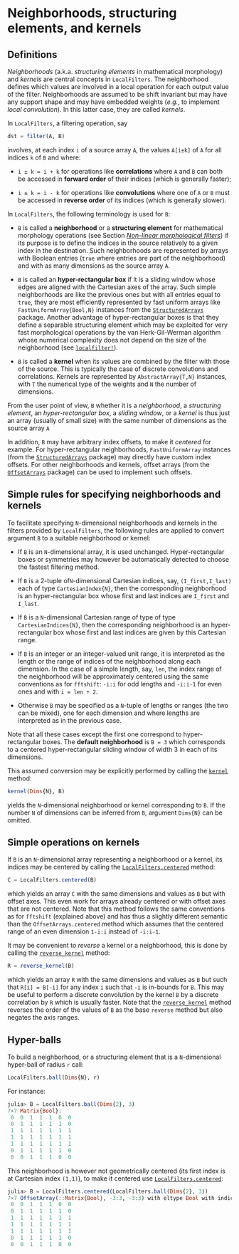 # Neighborhoods, structuring elements, and kernels

## Definitions

*Neighborhoods* (a.k.a. *structuring elements* in mathematical morphology) and *kernels*
are central concepts in `LocalFilters`. The neighborhood defines which values are involved
in a local operation for each output value of the filter. Neighborhoods are assumed to be
shift invariant but may have any support shape and may have embedded weights (*e.g.*, to
implement *local convolution*). In this latter case, they are called *kernels*.

In `LocalFilters`, a filtering operation, say

```julia
dst = filter(A, B)
```

involves, at each index `i` of a source array `A`, the values `A[i±k]` of `A` for all
indices `k` of `B` and where:

* `i ± k = i + k` for operations like **correlations** where `A` and `B` can both be
  accessed in **forward order** of their indices (which is generally faster);

* `i ± k = i - k` for operations like **convolutions** where one of `A` or `B` must be
  accessed in **reverse order** of its indices (which is generally slower).

In `LocalFilters`, the following terminology is used for `B`:

* `B` is called a **neighborhood** or a **structuring element** for mathematical
  morphology operations (see Section *[Non-linear morphological filters](@ref)*) if its
  purpose is to define the indices in the source relatively to a given index in the
  destination. Such neighborhoods are represented by arrays with Boolean entries (`true`
  where entries are part of the neighborhood) and with as many dimensions as the source
  array `A`.

* `B` is called an **hyper-rectangular box** if it is a sliding window whose edges are
  aligned with the Cartesian axes of the array. Such simple neighborhoods are like the
  previous ones but with all entries equal to `true`, they are most efficiently
  represented by fast uniform arrays like `FastUniformArray{Bool,N}` instances from the
  [`StructuredArrays`](https://github.com/emmt/StructuredArrays.jl) package. Another
  advantage of hyper-rectangular boxes is that they define a separable structuring element
  which may be exploited for very fast morphological operations by the van Herk-Gil-Werman
  algorithm whose numerical complexity does not depend on the size of the neighborhood
  (see [`localfilter!`](@ref)).

* `B` is called a **kernel** when its values are combined by the filter with those of the
  source. This is typically the case of discrete convolutions and correlations. Kernels
  are represented by `AbstractArray{T,N}` instances, with `T` the numerical type of the
  weights and `N` the number of dimensions.

From the user point of view, `B` whether it is a *neighborhood*, a *structuring element*,
an *hyper-rectangular box*, a *sliding window*, or a *kernel* is thus just an array
(usually of small size) with the same number of dimensions as the source array `A`

In addition, `B` may have arbitrary index offsets, to make it *centered* for example. For
hyper-rectangular neighborhoods, `FastUniformArray` instances (from the
[`StructuredArrays`](https://github.com/emmt/StructuredArrays.jl) package) may directly
have custom index offsets. For other neighborhoods and kernels, offset arrays (from the
[`OffsetArrays`](https://github.com/JuliaArrays/OffsetArrays.jl) package) can be used to
implement such offsets.


## Simple rules for specifying neighborhoods and kernels

To facilitate specifying `N`-dimensional neighborhoods and kernels in the filters provided
by `LocalFilters`, the following rules are applied to convert argument `B` to a suitable
neighborhood or kernel:

* If `B` is an `N`-dimensional array, it is used unchanged. Hyper-rectangular boxes or
  symmetries may however be automatically detected to choose the fastest filtering method.

* If `B` is a 2-tuple of`N`-dimensional Cartesian indices, say, `(I_first,I_last)` each of
  type `CartesianIndex{N}`, then the corresponding neighborhood is an hyper-rectangular
  box whose first and last indices are `I_first` and `I_last`.

* If `B` is a `N`-dimensional Cartesian range of type of type `CartesianIndices{N}`, then
  the corresponding neighborhood is an hyper-rectangular box whose first and last indices
  are given by this Cartesian range.

* If `B` is an integer or an integer-valued unit range, it is interpreted as the length or
  the range of indices of the neighborhood along each dimension. In the case of a simple
  length, say, `len`, the index range of the neighborhood will be approximately centered
  using the same conventions as for `fftshift`: `-i:i` for odd lengths and `-i:i-1` for
  even ones and with `i = len ÷ 2`.

* Otherwise `B` may be specified as a `N`-tuple of lengths or ranges (the two can be
  mixed), one for each dimension and where lengths are interpreted as in the previous
  case.

Note that all these cases except the first one correspond to hyper-rectangular boxes. The
**default neighborhood** is `B = 3` which corresponds to a centered hyper-rectangular
sliding window of width 3 in each of its dimensions.

This assumed conversion may be explicitly performed by calling the [`kernel`](@ref)
method:

```julia
kernel(Dims{N}, B)
```

yields the `N`-dimensional neighborhood or kernel corresponding to `B`. If the number `N`
of dimensions can be inferred from `B`, argument `Dims{N}` can be omitted.


## Simple operations on kernels

If `B` is an `N`-dimensional array representing a neighborhood or a kernel, its indices
may be centered by calling the [`LocalFilters.centered`](@ref) method:

```julia
C = LocalFilters.centered(B)
```

which yields an array `C` with the same dimensions and values as `B` but with offset axes.
This even work for arrays already centered or with offset axes that are not centered. Note
that this method follows the same conventions as for `fftshift` (explained above) and has
thus a slightly different semantic than the `OffsetArrays.centered` method which assumes
that the centered range of an even dimension `1-i:i` instead of `-i:i-1`.

It may be convenient to *reverse* a kernel or a neighborhood, this is done by calling the
[`reverse_kernel`](@ref) method:

```julia
R = reverse_kernel(B)
```

which yields an array `R` with the same dimensions and values as `B` but such that `R[i] =
B[-i]` for any index `i` such that `-i` is in-bounds for `B`. This may be useful to
perform a discrete convolution by the kernel `B` by a discrete correlation by `R` which is
usually faster. Note that the [`reverse_kernel`](@ref) method reverses the order of the
values of `B` as the base `reverse` method but also negates the axis ranges.


## Hyper-balls

To build a neighborhood, or a structuring element that is a `N`-dimensional hyper-ball of
radius `r` call:

```julia
LocalFilters.ball(Dims{N}, r)
```

For instance:

```julia
julia> B = LocalFilters.ball(Dims{2}, 3)
7×7 Matrix{Bool}:
 0  0  1  1  1  0  0
 0  1  1  1  1  1  0
 1  1  1  1  1  1  1
 1  1  1  1  1  1  1
 1  1  1  1  1  1  1
 0  1  1  1  1  1  0
 0  0  1  1  1  0  0

```

This neighborhood is however not geometrically centered (its first index is at Cartesian
index `(1,1)`), to make it centered use [`LocalFilters.centered`](@ref):

```julia
julia> B = LocalFilters.centered(LocalFilters.ball(Dims{2}, 3))
7×7 OffsetArray(::Matrix{Bool}, -3:3, -3:3) with eltype Bool with indices -3:3×-3:3:
 0  0  1  1  1  0  0
 0  1  1  1  1  1  0
 1  1  1  1  1  1  1
 1  1  1  1  1  1  1
 1  1  1  1  1  1  1
 0  1  1  1  1  1  0
 0  0  1  1  1  0  0

```
